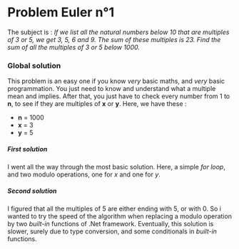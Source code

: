 # Problem Euler n°1
The subject is : 
*If we list all the natural numbers below 10 that are multiples of 3 or 5, we get 3, 5, 6 and 9. The sum of these multiples is 23.
Find the sum of all the multiples of 3 or 5 below 1000.*

### Global solution
This problem is an easy one if you know *very* basic maths, and *very* basic programmation.
You just need to know and understand what a multiple mean and implies.
After that, you just have to check every number from 1 to **n**, to see if they are multiples of **x** or **y**.
Here, we have these : 
* **n** = 1000
* **x** = 3
* **y** = 5

##### First solution
I went all the way through the most basic solution. Here, a simple *for loop*, and two modulo operations, one for *x* and one for *y*.

##### Second solution
I figured that all the multiples of 5 are either ending with 5, or with 0. So i wanted to try the speed of the algorithm when replacing
a modulo operation by two *built-in* functions of .Net framework. 
Eventually, this solution is slower, surely due to type conversion, and some conditionals in *built-in* functions.

